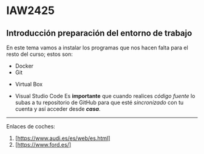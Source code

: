 # IAW2425
## Introducción preparación del entorno de trabajo
En este tema vamos a instalar los programas que nos hacen falta para el resto del curso; estos son:
- Docker
- Git
+ Virtual Box
* Visual Studio Code
Es **importante** que cuando realices *código fuente* lo subas a tu repositorio de GitHub para que esté _sincronizado_ con tu cuenta y así acceder desde ***casa***.
---
Enlaces de coches:
1. [https://www.audi.es/es/web/es.html]
2. [https://www.ford.es/]